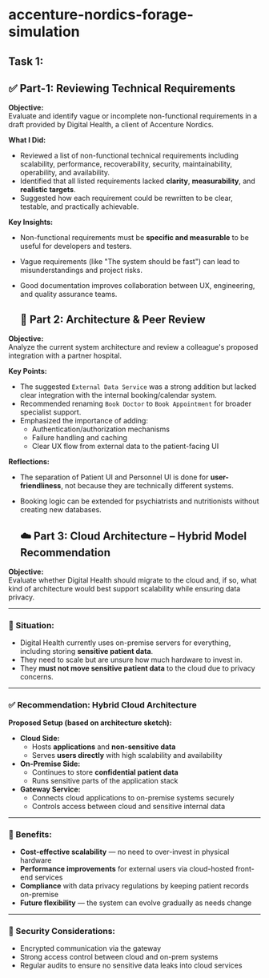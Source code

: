 # accenture-nordics-forage-simulation

## Task 1: 

## ✅ Part-1: Reviewing Technical Requirements

**Objective:**  
Evaluate and identify vague or incomplete non-functional requirements in a draft provided by Digital Health, a client of Accenture Nordics.

**What I Did:**  
- Reviewed a list of non-functional technical requirements including scalability, performance, recoverability, security, maintainability, operability, and availability.
- Identified that all listed requirements lacked **clarity**, **measurability**, and **realistic targets**.
- Suggested how each requirement could be rewritten to be clear, testable, and practically achievable.

**Key Insights:**
- Non-functional requirements must be **specific and measurable** to be useful for developers and testers.
- Vague requirements (like "The system should be fast") can lead to misunderstandings and project risks.
- Good documentation improves collaboration between UX, engineering, and quality assurance teams.

  ## 🧩 Part 2: Architecture & Peer Review

**Objective:**  
Analyze the current system architecture and review a colleague's proposed integration with a partner hospital.

**Key Points:**
- The suggested `External Data Service` was a strong addition but lacked clear integration with the internal booking/calendar system.
- Recommended renaming `Book Doctor` to `Book Appointment` for broader specialist support.
- Emphasized the importance of adding:
  - Authentication/authorization mechanisms
  - Failure handling and caching
  - Clear UX flow from external data to the patient-facing UI

**Reflections:**
- The separation of Patient UI and Personnel UI is done for **user-friendliness**, not because they are technically different systems.
- Booking logic can be extended for psychiatrists and nutritionists without creating new databases.

  ## ☁️ Part 3: Cloud Architecture – Hybrid Model Recommendation

**Objective:**  
Evaluate whether Digital Health should migrate to the cloud and, if so, what kind of architecture would best support scalability while ensuring data privacy.

---

### 🧠 Situation:

- Digital Health currently uses on-premise servers for everything, including storing **sensitive patient data**.
- They need to scale but are unsure how much hardware to invest in.
- They **must not move sensitive patient data** to the cloud due to privacy concerns.

---

### ✅ Recommendation: Hybrid Cloud Architecture

**Proposed Setup (based on architecture sketch):**
- **Cloud Side:**
  - Hosts **applications** and **non-sensitive data**
  - Serves **users directly** with high scalability and availability
- **On-Premise Side:**
  - Continues to store **confidential patient data**
  - Runs sensitive parts of the application stack
- **Gateway Service:**
  - Connects cloud applications to on-premise systems securely
  - Controls access between cloud and sensitive internal data

---

### 🌟 Benefits:
- **Cost-effective scalability** — no need to over-invest in physical hardware
- **Performance improvements** for external users via cloud-hosted front-end services
- **Compliance** with data privacy regulations by keeping patient records on-premise
- **Future flexibility** — the system can evolve gradually as needs change

---

### 🔐 Security Considerations:
- Encrypted communication via the gateway
- Strong access control between cloud and on-prem systems
- Regular audits to ensure no sensitive data leaks into cloud services



